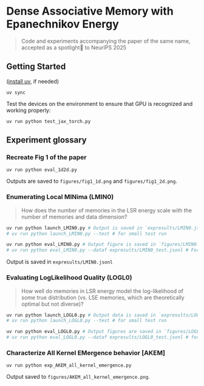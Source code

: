 # Dense Associative Memory with Epanechnikov Energy
> Code and experiments accompanying the paper of the same name, accepted as a spotlight🥇 to NeurIPS 2025

## Getting Started

([install uv](https://docs.astral.sh/uv/getting-started/installation/), if needed)

```
uv sync
```

Test the devices on the environment to ensure that GPU is recognized and working properly:

```
uv run python test_jax_torch.py 
```

## Experiment glossary

### Recreate Fig 1 of the paper

```
uv run python eval_1d2d.py
```

Outputs are saved to `figures/fig1_1d.png` and `figures/fig1_2d.png`.

### Enumerating **L**ocal **MIN**ima (LMIN0)

> How does the number of memories in the LSR energy scale with the number of memories and data dimension?

```bash
uv run python launch_LMIN0.py # Output is saved in `expresults/LMIN0.jsonl`
# uv run python launch_LMIN0.py --test # for small test run

uv run python eval_LMIN0.py # Output figure is saved in `figures/LMIN0.png`
# uv run python eval_LMIN0.py --dataf expresults/LMIN0_test.jsonl # For small test run
```

Output is saved in `expresults/LMIN0.jsonl`

### Evaluating LogLikelihood Quality (LOGL0)

> How well do memories in LSR energy model the log-likelihood of some true distribution (vs. LSE memories, which are theoretically optimal but not diverse)?

```bash
uv run python launch_LOGL0.py # Output data is saved in `expresults/LOGL0.jsonl`
# uv run python launch_LOGL0.py --test # for small test run

uv run python eval_LOGL0.py # Output figures are saved in `figures/LOGL0__*.png`
# uv run python eval_LOGL0.py --dataf expresults/LOGL0_test.jsonl # for small test run
```

### Characterize **A**ll **K**ernel **EM**ergence behavior [AKEM]

```
uv run python exp_AKEM_all_kernel_emergence.py
```

Output saved to `figures/AKEM_all_kernel_emergence.png`.


